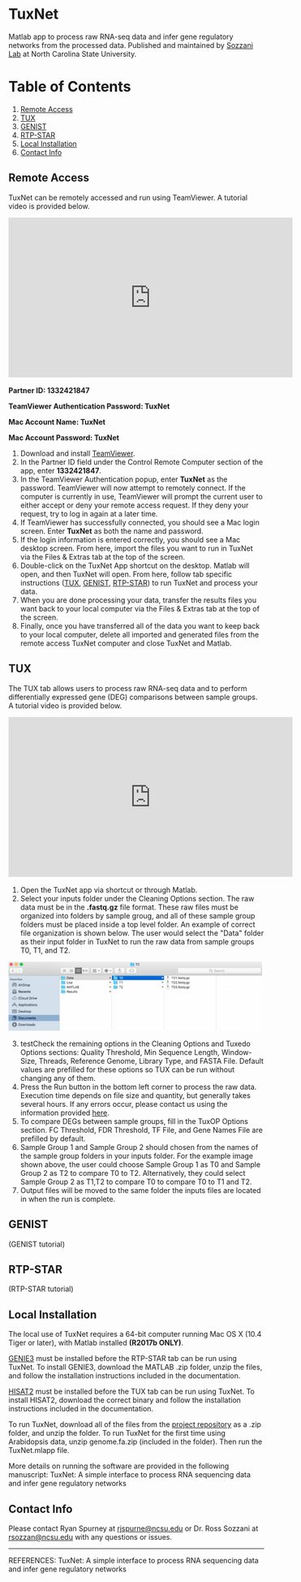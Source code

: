 # TuxNet
Matlab app to process raw RNA-seq data and infer gene regulatory networks from the processed data. Published and maintained by [Sozzani Lab](https://harvest.cals.ncsu.edu/sozzani-lab/) at North Carolina State University.

# Table of Contents
1. [Remote Access](#remote-access)
2. [TUX](#tux)
3. [GENIST](#genist)
4. [RTP-STAR](#rtp-star)
5. [Local Installation](#local-installation)
6. [Contact Info](#contact-info)

## Remote Access

TuxNet can be remotely accessed and run using TeamViewer. A tutorial video is provided below.

<iframe width="560" height="315" src="https://www.youtube.com/embed/cUXHW89-wi0" frameborder="0" allow="accelerometer; autoplay; encrypted-media; gyroscope; picture-in-picture" allowfullscreen></iframe>

<br />

**Partner ID: 1332421847**

**TeamViewer Authentication Password: TuxNet**

**Mac Account Name: TuxNet**

**Mac Account Password: TuxNet**

1. Download and install [TeamViewer](https://www.teamviewer.com/en-us/download/windows/).
2. In the Partner ID field under the Control Remote Computer section of the app, enter **1332421847**.
3. In the TeamViewer Authentication popup, enter **TuxNet** as the password. TeamViewer will now attempt to remotely connect. If the computer is currently in use, TeamViewer will prompt the current user to either accept or deny your remote access request. If they deny your request, try to log in again at a later time.
4. If TeamViewer has successfully connected, you should see a Mac login screen. Enter **TuxNet** as both the name and password.
5. If the login information is entered correctly, you should see a Mac desktop screen. From here, import the files you want to run in TuxNet via the Files & Extras tab at the top of the screen.
6. Double-click on the TuxNet App shortcut on the desktop. Matlab will open, and then TuxNet will open. From here, follow tab specific instructions ([TUX](#tux), [GENIST](#genist), [RTP-STAR](#rtp-star)) to run TuxNet and process your data.
7. When you are done processing your data, transfer the results files you want back to your local computer via the Files & Extras tab at the top of the screen.
8. Finally, once you have transferred all of the data you want to keep back to your local computer, delete all imported and generated files from the remote access TuxNet computer and close TuxNet and Matlab.

## TUX

The TUX tab allows users to process raw RNA-seq data and to perform differentially expressed gene (DEG) comparisons between sample groups. A tutorial video is provided below.

<iframe width="560" height="315" src="https://www.youtube.com/embed/0_v7WvRm418" frameborder="0" allow="accelerometer; autoplay; encrypted-media; gyroscope; picture-in-picture" allowfullscreen></iframe>

<br />

1. Open the TuxNet app via shortcut or through Matlab.
2. Select your inputs folder under the Cleaning Options section. The raw data must be in the **.fastq.gz** file format. These raw files must be organized into folders by sample groug, and all of these sample group folders must be placed inside a top level folder. An example of correct file organization is shown below. The user would select the "Data" folder as their input folder in TuxNet to run the raw data from sample groups T0, T1, and T2.

<img src="media/correct_inputs.JPG" alt="Correct Inputs" width="500"/>

<br />

3. testCheck the remaining options in the Cleaning Options and Tuxedo Options sections: Quality Threshold, Min Sequence Length, Window-Size, Threads, Reference Genome, Library Type, and FASTA File. Default values are prefilled for these options so TUX can be run without changing any of them.
4. Press the Run button in the bottom left corner to process the raw data. Execution time depends on file size and quantity, but generally takes several hours. If any errors occur, please contact us using the information provided [here](#contact-info).
5. To compare DEGs between sample groups, fill in the TuxOP Options section. FC Threshold, FDR Threshold, TF File, and Gene Names File are prefilled by default.
6. Sample Group 1 and Sample Group 2 should chosen from the names of the sample group folders in your inputs folder. For the example image shown above, the user could choose Sample Group 1 as T0 and Sample Group 2 as T2 to compare T0 to T2. Alternatively, they could select Sample Group 2 as T1,T2 to compare T0 to compare T0 to T1 and T2.
7. Output files will be moved to the same folder the inputs files are located in when the run is complete.

## GENIST

(GENIST tutorial)

## RTP-STAR

(RTP-STAR tutorial)

## Local Installation

The local use of TuxNet requires a 64-bit computer running Mac OS X (10.4 Tiger or later), with Matlab installed **(R2017b ONLY)**.

[GENIE3](https://github.com/aertslab/GENIE3) must be installed before the RTP-STAR tab can be run using TuxNet. To install GENIE3, download the MATLAB .zip folder, unzip the files, and follow the installation instructions included in the documentation.

[HISAT2](https://ccb.jhu.edu/software/hisat2/index.shtml) must be installed before the TUX tab can be run using TuxNet. To install HISAT2, download the correct binary and follow the installation instructions included in the documentation.

To run TuxNet, download all of the files from the [project repository](https://github.com/rspurney/TuxNet) as a .zip folder, and unzip the folder. To run TuxNet for the first time using Arabidopsis data, unzip genome.fa.zip (included in the folder). Then run the TuxNet.mlapp file.

More details on running the software are provided in the following manuscript:
TuxNet: A simple interface to process RNA sequencing data and infer gene regulatory networks

## Contact Info

Please contact Ryan Spurney at <rjspurne@ncsu.edu> or Dr. Ross Sozzani at <rsozzan@ncsu.edu> with any questions or issues.

----------------------------------------------------------------------------------------------------------------------------
REFERENCES:
TuxNet: A simple interface to process RNA sequencing data and infer gene regulatory networks
